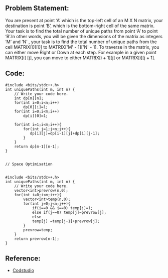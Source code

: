 ## Problem Statement:

You are present at point ‘A’ which is the top-left cell of an M X N matrix, your destination is point ‘B’, which is the bottom-right cell of the same matrix. 
Your task is to find the total number of unique paths from point ‘A’ to point ‘B’.In other words, you will be given the dimensions of the matrix as integers ‘M’ and ‘N’
, your task is to find the total number of unique paths from the cell MATRIX[0][0] to MATRIX['M' - 1]['N' - 1].
To traverse in the matrix, you can either move Right or Down at each step. For example in a given point MATRIX[i] [j], you can move to either MATRIX[i + 1][j] 
or MATRIX[i][j + 1].


## Code:

~~~~~~
#include <bits/stdc++.h> 
int uniquePaths(int m, int n) {
	// Write your code here.
    int dp[m][n];
    for(int i=0;i<n;i++)
        dp[0][i]=1;
    for(int i=0;i<m;i++)
        dp[i][0]=1;
    
    for(int i=1;i<m;i++){
        for(int j=1;j<n;j++){
           dp[i][j]=dp[i-1][j]+dp[i][j-1];
        } 
    }
    return dp[m-1][n-1];
}


// Space Optimisation


#include <bits/stdc++.h> 
int uniquePaths(int m, int n) {
	// Write your code here.
    vector<int>prevrow(n,0);
    for(int i=0;i<m;i++){
        vector<int>temp(n,0);
        for(int j=0;j<n;j++){
            if(i==0 && j==0) temp[j]=1;
            else if(j==0) temp[j]=prevrow[j];
            else
            temp[j] =temp[j-1]+prevrow[j];
        } 
        prevrow=temp;
    }
    return prevrow[n-1];
}
~~~~~~

## Reference:
- [Codstudio](https://www.codingninjas.com/codestudio/problems/total-unique-paths_1081470?source=youtube&campaign=striver_dp_videos&utm_source=youtube&utm_medium=affiliate&utm_campaign=striver_dp_videos)
